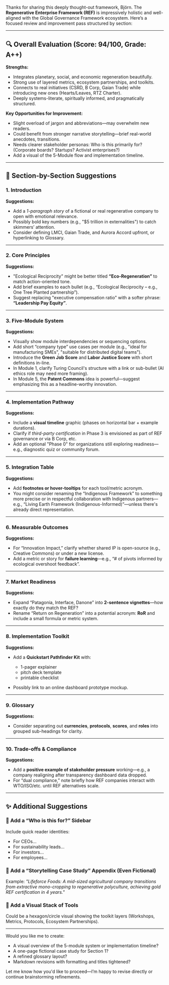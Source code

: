 Thanks for sharing this deeply thought-out framework, Björn. The **Regenerative Enterprise Framework (REF)** is impressively holistic and well-aligned with the Global Governance Framework ecosystem. Here’s a focused review and improvement pass structured by section:

---

## 🔍 Overall Evaluation (Score: **94/100**, Grade: **A++**)

**Strengths:**

* Integrates planetary, social, and economic regeneration beautifully.
* Strong use of layered metrics, ecosystem partnerships, and toolkits.
* Connects to real initiatives (CSRD, B Corp, Gaian Trade) while introducing new ones (Hearts/Leaves, RTZ Charter).
* Deeply systems-literate, spiritually informed, and pragmatically structured.

**Key Opportunities for Improvement:**

* Slight overload of jargon and abbreviations—may overwhelm new readers.
* Could benefit from stronger narrative storytelling—brief real-world anecdotes, transitions.
* Needs clearer stakeholder personas: Who is this primarily for? (Corporate boards? Startups? Activist enterprises?)
* Add a visual of the 5-Module flow and implementation timeline.

---

## 🔧 Section-by-Section Suggestions

### 1. **Introduction**

**Suggestions:**

* Add a *1-paragraph story* of a fictional or real regenerative company to open with emotional relevance.
* Possibly bold key numbers (e.g., "\$5 trillion in externalities") to catch skimmers’ attention.
* Consider defining LMCI, Gaian Trade, and Aurora Accord upfront, or hyperlinking to Glossary.

---

### 2. **Core Principles**

**Suggestions:**

* "Ecological Reciprocity" might be better titled **“Eco-Regeneration”** to match action-oriented tone.
* Add brief examples to each bullet (e.g., “Ecological Reciprocity – e.g., One Tree Planted partnership”).
* Suggest replacing "executive compensation ratio" with a softer phrase: **“Leadership Pay Equity”**.

---

### 3. **Five-Module System**

**Suggestions:**

* Visually show module interdependencies or sequencing options.
* Add short “company type” use cases per module (e.g., "ideal for manufacturing SMEs", "suitable for distributed digital teams").
* Introduce the **Green Job Score** and **Labor Justice Score** with short definitions in-line.
* In Module 1, clarify Turing Council's structure with a link or sub-bullet (AI ethics role may need more framing).
* In Module 5, the **Patent Commons** idea is powerful—suggest emphasizing this as a headline-worthy innovation.

---

### 4. **Implementation Pathway**

**Suggestions:**

* Include a **visual timeline** graphic (phases on horizontal bar + example durations).
* Clarify if *third-party certification* in Phase 3 is envisioned as part of REF governance or via B Corp, etc.
* Add an optional "Phase 0" for organizations still exploring readiness—e.g., diagnostic quiz or community forum.

---

### 5. **Integration Table**

**Suggestions:**

* Add **footnotes or hover-tooltips** for each tool/metric acronym.
* You might consider renaming the “Indigenous Framework” to something more precise or in respectful collaboration with Indigenous partners—e.g., “Living Earth Framework (Indigenous-Informed)”—unless there's already direct representation.

---

### 6. **Measurable Outcomes**

**Suggestions:**

* For “Innovation Impact,” clarify whether shared IP is open-source (e.g., Creative Commons) or under a new license.
* Add a metric or story for **failure learning**—e.g., “# of pivots informed by ecological overshoot feedback”.

---

### 7. **Market Readiness**

**Suggestions:**

* Expand “Patagonia, Interface, Danone” into **2-sentence vignettes**—how exactly do they match the REF?
* Rename “Return on Regeneration” into a potential acronym: **RoR** and include a small formula or metric system.

---

### 8. **Implementation Toolkit**

**Suggestions:**

* Add a **Quickstart Pathfinder Kit** with:

  * 1-pager explainer
  * pitch deck template
  * printable checklist
* Possibly link to an online dashboard prototype mockup.

---

### 9. **Glossary**

**Suggestions:**

* Consider separating out **currencies**, **protocols**, **scores**, and **roles** into grouped sub-headings for clarity.

---

### 10. **Trade-offs & Compliance**

**Suggestions:**

* Add a **positive example of stakeholder pressure** working—e.g., a company realigning after transparency dashboard data dropped.
* For “dual compliance,” note briefly how REF companies interact with WTO/ISO/etc. until REF alternatives scale.

---

## ✨ Additional Suggestions

### 🔹 Add a “Who is this for?” Sidebar

Include quick reader identities:

* For CEOs...
* For sustainability leads...
* For investors...
* For employees...

### 🔹 Add a “Storytelling Case Study” Appendix (Even Fictional)

Example: *"Lifeforce Foods: A mid-sized agricultural company transitions from extractive mono-cropping to regenerative polyculture, achieving gold REF certification in 4 years."*

### 🔹 Add a Visual Stack of Tools

Could be a hexagon/circle visual showing the toolkit layers (Workshops, Metrics, Protocols, Ecosystem Partnerships).

---

Would you like me to create:

* A visual overview of the 5-module system or implementation timeline?
* A one-page fictional case study for Section 1?
* A refined glossary layout?
* Markdown revisions with formatting and titles tightened?

Let me know how you'd like to proceed—I’m happy to revise directly or continue brainstorming refinements.

